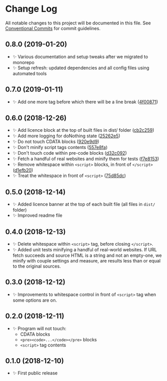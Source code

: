 # Change Log

All notable changes to this project will be documented in this file.
See [Conventional Commits](https://conventionalcommits.org) for commit guidelines.





## 0.8.0 (2019-01-20)

- ✨ Various documentation and setup tweaks after we migrated to monorepo
- ✨ Setup refresh: updated dependencies and all config files using automated tools

## 0.7.0 (2019-01-11)

- ✨ Add one more tag before which there will be a line break ([4f00871](https://bitbucket.org/codsen/codsen/src/master/packages/html-crush/commits/4f00871))

## 0.6.0 (2018-12-26)

- ✨ Add licence block at the top of built files in dist/ folder ([cb2c259](https://bitbucket.org/codsen/codsen/src/master/packages/html-crush/commits/cb2c259))
- ✨ Add more logging for doNothing state ([25262e5](https://bitbucket.org/codsen/codsen/src/master/packages/html-crush/commits/25262e5))
- ✨ Do not touch CDATA blocks ([920e9d9](https://bitbucket.org/codsen/codsen/src/master/packages/html-crush/commits/920e9d9))
- ✨ Don't minify script tags contents ([557e8fa](https://bitbucket.org/codsen/codsen/src/master/packages/html-crush/commits/557e8fa))
- ✨ Don't touch code within pre-code blocks ([d32c092](https://bitbucket.org/codsen/codsen/src/master/packages/html-crush/commits/d32c092))
- ✨ Fetch a handful of real websites and minify them for tests ([f7e8153](https://bitbucket.org/codsen/codsen/src/master/packages/html-crush/commits/f7e8153))
- ✨ Remove whitespace within `<script>` blocks, in front of `</script>` ([d1efb20](https://bitbucket.org/codsen/codsen/src/master/packages/html-crush/commits/d1efb20))
- ✨ Treat the whitespace in front of `<script>` ([75d85dc](https://bitbucket.org/codsen/codsen/src/master/packages/html-crush/commits/75d85dc))

## 0.5.0 (2018-12-14)

- ✨ Added licence banner at the top of each built file (all files in `dist/` folder)
- ✨ Improved readme file

## 0.4.0 (2018-12-13)

- ✨ Delete whitespace within `<script>` tag, before closing `</script>`.
- ✨ Added unit tests minifying a handful of real-world websites. If URL fetch succeeds and source HTML is a string and not an empty-one, we minify with couple settings and measure, are results less than or equal to the original sources.

## 0.3.0 (2018-12-12)

- ✨ Improvements to whitespace control in front of `<script>` tag when some options are on.

## 0.2.0 (2018-12-11)

- ✨ Program will not touch:
  - CDATA blocks
  - `<pre><code>...</code></pre>` blocks
  - `<script>` tag contents

## 0.1.0 (2018-12-10)

- ✨ First public release
